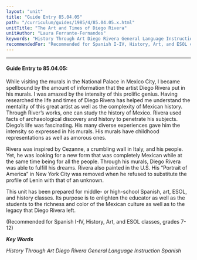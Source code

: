 ```yaml
---
layout: "unit"
title: "Guide Entry 85.04.05"
path: "/curriculum/guides/1985/4/85.04.05.x.html"
unitTitle: "The Art and Times of Diego Rivera"
unitAuthor: "Laura Ferrante-Fernandes"
keywords: "History Through Art Diego Rivera General Language Instruction Spanish"
recommendedFor: "Recommended for Spanish I-IV, History, Art, and ESOL classes, grades 7-12"
---
```

<body>
<hr/>
<h4>
Guide Entry to 85.04.05:
</h4>
While visiting the murals in the National Palace in Mexico City, I became spellbound by the amount of information that the artist Diego Rivera put in his murals. I was amazed by the intensity of this prolific genius. Having researched the life and times of Diego Rivera has helped me understand the mentality of this great artist as well as the complexity of Mexican history. Through River’s works, one can study the history of Mexico. Rivera used facts of archaeological discovery and history to penetrate his subjects. Diego’s life was fascinating. His many diverse experiences gave him the intensity so expressed in his murals. His murals have childhood representations as well as amorous ones.
<p>
Rivera was inspired by Cezanne, a crumbling wall in Italy, and his people. Yet, he was looking for a new form that was completely Mexican while at the same time being for all the people. Through his murals, Diego Rivera was able to fulfill his dreams. Rivera also painted in the U.S. His “Portrait of America” in New York City was removed when he refused to substitute the profile of Lenin with that of an unknown.
</p>
<p>
This unit has been prepared for middle- or high-school Spanish, art, ESOL, and history classes. Its purpose is to enlighten the educator as well as the students to the richness and color of the Mexican culture as well as to the legacy that Diego Rivera left.
</p>
<p>
(Recommended for Spanish I-IV, History, Art, and ESOL classes, grades 7-12)
</p>
<p>
<b>
<i>
Key Words
</i>
</b>
<br/>
</p>
<p>
<i>
History Through Art Diego Rivera General Language Instruction Spanish
</i>
</p>
</body>
